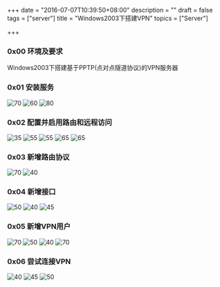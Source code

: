 +++
date = "2016-07-07T10:39:50+08:00"
description = ""
draft = false
tags = ["server"]
title = "Windows2003下搭建VPN"
topics = ["Server"]

+++

### 0x00 环境及要求
Windows2003下搭建基于PPTP(点对点隧道协议)的VPN服务器

### 0x01 安装服务
![70](/img/post/build_vpn_install_service1.png)
![60](/img/post/build_vpn_install_service2.png)
![80](/img/post/build_vpn_close_firewall.png)

### 0x02 配置并启用路由和远程访问
![35](/img/post/build_vpn_config_and_start_routing_remote_access1.png)
![55](/img/post/build_vpn_config_and_start_routing_remote_access2.png)
![55](/img/post/build_vpn_config_and_start_routing_remote_access3.png)
![65](/img/post/build_vpn_config_and_start_routing_remote_access4.png)
![65](/img/post/build_vpn_config_and_start_routing_remote_access5.png)

### 0x03 新增路由协议
![70](/img/post/build_vpn_add_routing_protocol1.png)
![40](/img/post/build_vpn_add_routing_protocol2.png)

### 0x04 新增接口
![50](/img/post/build_vpn_add_interface1.png)
![40](/img/post/build_vpn_add_interface2.png)
![45](/img/post/build_vpn_add_interface3.png)

### 0x05 新增VPN用户
![70](/img/post/build_vpn_add_vpn_users1.png)
![50](/img/post/build_vpn_add_vpn_users2.png)
![40](/img/post/build_vpn_add_vpn_users3.png)
![70](/img/post/build_vpn_add_vpn_users4.png)

### 0x06 尝试连接VPN
![40](/img/post/build_vpn_try_connect_vpn1.png)
![45](/img/post/build_vpn_try_connect_vpn2.png)
![50](/img/post/build_vpn_try_connect_vpn3.png)
